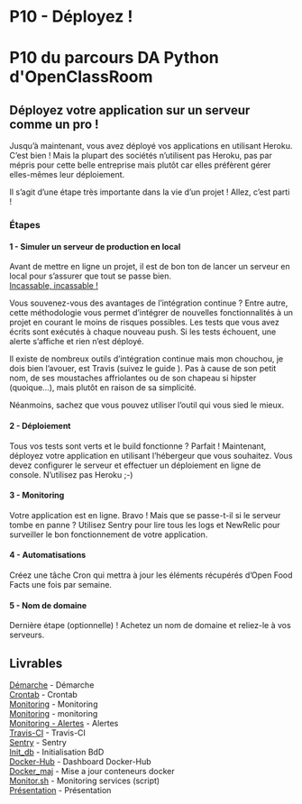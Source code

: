# P10 - Déployez !

# P10 du parcours DA Python d'OpenClassRoom

## Déployez votre application sur un serveur comme un pro !

Jusqu’à maintenant, vous avez déployé vos applications en utilisant Heroku. C’est bien ! Mais la plupart des sociétés n’utilisent pas Heroku, pas par mépris pour cette belle entreprise mais plutôt car elles préfèrent gérer elles-mêmes leur déploiement.  
  
Il s’agit d’une étape très importante dans la vie d’un projet ! Allez, c’est parti !  


### Étapes  
#### 1 - Simuler un serveur de production en local  
Avant de mettre en ligne un projet, il est de bon ton de lancer un serveur en local pour s’assurer que tout se passe bien.  
[Incassable, incassable !](https://www.youtube.com/watch?v=85E1YY-P7_g&t=0m38s)  

Vous souvenez-vous des avantages de l’intégration continue ? Entre autre, cette méthodologie vous permet d’intégrer de nouvelles fonctionnalités à un projet en courant le moins de risques possibles. Les tests que vous avez écrits sont exécutés à chaque nouveau push. Si les tests échouent, une alerte s’affiche et rien n’est déployé.  

Il existe de nombreux outils d’intégration continue mais mon chouchou, je dois bien l’avouer, est Travis (suivez le guide ). Pas à cause de son petit nom, de ses moustaches affriolantes ou de son chapeau si hipster (quoique…), mais plutôt en raison de sa simplicité.  

Néanmoins, sachez que vous pouvez utiliser l’outil qui vous sied le mieux.  

#### 2 - Déploiement   
Tous vos tests sont verts et le build fonctionne ? Parfait ! Maintenant, déployez votre application en utilisant l’hébergeur que vous souhaitez. Vous devez configurer le serveur et effectuer un déploiement en ligne de console. N’utilisez pas Heroku ;-)  

#### 3 - Monitoring  
Votre application est en ligne. Bravo ! Mais que se passe-t-il si le serveur tombe en panne ? Utilisez Sentry pour lire tous les logs et NewRelic pour surveiller le bon fonctionnement de votre application.  

#### 4 - Automatisations  
Créez une tâche Cron qui mettra à jour les éléments récupérés d’Open Food Facts une fois par semaine.  

#### 5 - Nom de domaine  
Dernière étape (optionnelle) ! Achetez un nom de domaine et reliez-le à vos serveurs. 

## Livrables  
[Démarche](/Livrables/P10_01_demarche.pdf) - Démarche  
[Crontab](/Livrables/P10_02_crontab.png) - Crontab  
[Monitoring](/Livrables/P10_03_Monitoring.png) - Monitoring  
[Monitoring](/Livrables/P10_04_Monitoring.png) - monitoring  
[Monitoring - Alertes](/Livrables/P10_05_Monitoring-Alert.png) - Alertes  
[Travis-CI](/Livrables/P10_06_Travis-CI.png) - Travis-CI  
[Sentry](/Livrables/P10_07_Sentry.png) - Sentry  
[Init_db](/Livrables/P10_08_initdb.png) - Initialisation BdD  
[Docker-Hub](/Livrables/P10_09_Docker.png) - Dashboard Docker-Hub  
[Docker_maj](/Livrables/P10_10_Docker_maj1.png) - Mise a jour conteneurs docker  
[Monitor.sh](/Livrables/P10_12_monitor.png) - Monitoring services (script)  
[Présentation](/Livrables/presentation.pdf) - Présentation  

